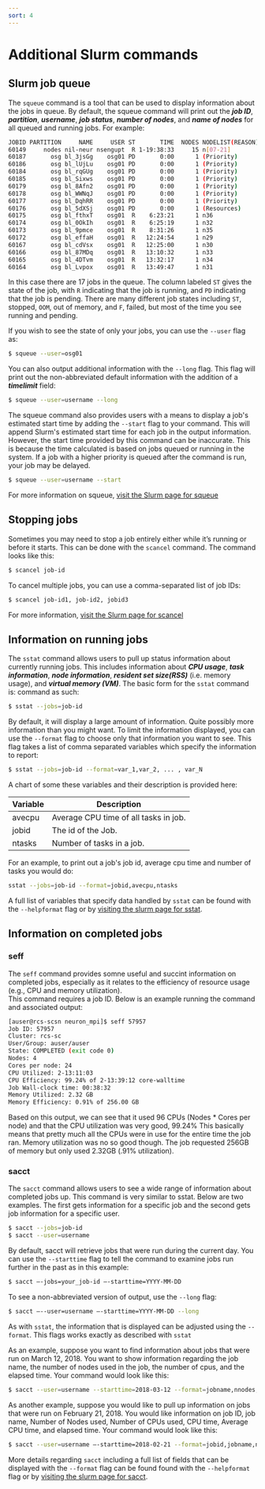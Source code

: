 ```yaml
---
sort: 4
---
```


# Additional Slurm commands

## Slurm job queue

The `squeue` command is a tool that can be used to display information about the
jobs in queue. By default, the squeue command will print out the
*__job ID__*, *__partition__*, *__username__*, *__job status__*,
*__number of nodes__*, and *__name of nodes__* for all queued and running jobs.
For example:

```bash
JOBID PARTITION     NAME     USER ST       TIME  NODES NODELIST(REASON)
60149     nodes nil-neur nsengupt  R 1-19:38:33     15 n[07-21]
60187       osg bl_3jsGg    osg01 PD       0:00      1 (Priority)
60186       osg bl_lUjLu    osg01 PD       0:00      1 (Priority)
60184       osg bl_rqGUg    osg01 PD       0:00      1 (Priority)
60185       osg bl_Sixws    osg01 PD       0:00      1 (Priority)
60179       osg bl_8Afn2    osg01 PD       0:00      1 (Priority)
60178       osg bl_WWNqJ    osg01 PD       0:00      1 (Priority)
60177       osg bl_DqhRR    osg01 PD       0:00      1 (Priority)
60176       osg bl_5dXSj    osg01 PD       0:00      1 (Resources)
60175       osg bl_fthxT    osg01  R    6:23:21      1 n36
60174       osg bl_0OkIh    osg01  R    6:25:19      1 n32
60173       osg bl_9pmce    osg01  R    8:31:26      1 n35
60172       osg bl_effaH    osg01  R   12:24:54      1 n29
60167       osg bl_cdVsx    osg01  R   12:25:00      1 n30
60166       osg bl_87MDq    osg01  R   13:10:32      1 n33
60165       osg bl_4DTvm    osg01  R   13:32:17      1 n34
60164       osg bl_Lvpox    osg01  R   13:49:47      1 n31
```

In this case there are 17 jobs in the queue.  The column labeled `ST` gives the state of the job, with `R` indicating
that the job is running, and `PD` indicating that the job is pending.  There are many different job states including
`ST`, stopped, `OOM`, out of memory, and `F`, failed, but most of the time you see running and pending.

If you wish to see the state of only your jobs, you can use the `--user` flag as:

```bash
$ squeue --user=osg01
```

You can also  output additional information with the `--long` flag. This
flag will print out the non-abbreviated default information with the
addition of a *__timelimit__* field:

```bash
$ squeue --user=username --long
```

The squeue command also provides users with a means to display a
job's estimated start time by adding the `--start` flag to your
command. This will append Slurm's estimated start time for each job in
the output information.  However, the start time provided by this command
can be inaccurate. This is because the time calculated is based on
jobs queued or running in the system. If a job with a higher priority
is queued after the command is run, your job may be delayed.

```bash
$ squeue --user=username --start
```

For more information on squeue, [visit the Slurm page for squeue](https://slurm.schedmd.com/squeue.html)

## Stopping jobs

Sometimes you may need to stop a job entirely either while it’s running or before it starts. 
This can be done with the `scancel` command. 
The command looks like this:

```bash
$ scancel job-id
```

To cancel multiple jobs, you can use a comma-separated list of job IDs:

```bash
$ scancel job-id1, job-id2, jobid3
```

For more information, [visit the Slurm page for scancel](https://slurm.schedmd.com/scancel.html)

## Information on running jobs

The `sstat` command allows users to pull up status information
about  currently running jobs. This includes information about *__CPU usage__*,
*__task information__*, *__node information__*, *__resident set size(RSS)__* (i.e. memory usage), 
and *__virtual memory (VM)__*. The basic form for the `sstat` command is:
command as such:

```bash
$ sstat --jobs=job-id
```

By default, it will display a large amount of information.  Quite possibly more information than
you might want.  To limit the information displayed,
you can use the `--format` flag to choose only that information you want to see.
This flag takes a list of comma separated variables which specify the information to report:

```bash
$ sstat --jobs=job-id --format=var_1,var_2, ... , var_N
```

A chart of some these variables and their description is provided here:

Variable    | Description
------------|------------
avecpu      | Average CPU time of all tasks in job.
jobid       | The id of the Job.
ntasks      | Number of tasks in a job.

For an example, to print out a job's job id, average cpu time and number of tasks you would do:

```bash
sstat --jobs=job-id --format=jobid,avecpu,ntasks
```

A full list of variables that specify data handled by `sstat` can be
found with the `--helpformat` flag or by [visiting the slurm page for
sstat](https://slurm.schedmd.com/sstat.html).

## Information on completed jobs

### seff

The `seff` command provides somne useful and succint information on completed jobs, especially as it relates to the efficiency of resource usage (e.g., CPU and memory utilization).  
This command requires a job ID.  Below is an example running the command and associated output:

```bash
[auser@rcs-scsn neuron_mpi]$ seff 57957
Job ID: 57957
Cluster: rcs-sc
User/Group: auser/auser
State: COMPLETED (exit code 0)
Nodes: 4
Cores per node: 24
CPU Utilized: 2-13:11:03
CPU Efficiency: 99.24% of 2-13:39:12 core-walltime
Job Wall-clock time: 00:38:32
Memory Utilized: 2.32 GB
Memory Efficiency: 0.91% of 256.00 GB
```

Based on this output, we can see that it used 96 CPUs (Nodes * Cores per node) and that the CPU utilization  was very good, 99.24%  This basically means that pretty much all the CPUs were in use for the entire time the job ran.  Memory utilization was no so good though.  The job requested 256GB of memory but only used 2.32GB (.91% utilization).

### sacct

The `sacct` command allows users to see a wide range of information about completed jobs up.
This command is very similar to sstat.  Below are two examples.  The first gets information for
a specific job and the second gets job information for a specific user.

```bash
$ sacct --jobs=job-id
$ sacct --user=username
```

By default, sacct will retrieve jobs that were run during the current
day. You can use the `--starttime` flag to tell the command to examine jobs 
run further in the past as in this example:

```bash
$ sacct –-jobs=your_job-id –-starttime=YYYY-MM-DD
```

To see a non-abbreviated version of output, use the `--long`
flag:

```bash
$ sacct –--user=username –-starttime=YYYY-MM-DD --long
```

As with `sstat`, the information that is displayed can be adjusted using the `--format`.
This flags works exactly as described with `sstat`

As an example, suppose you want to find information about jobs that
were run on March 12, 2018. You want to show information regarding the
job name, the number of nodes used in the job, the number of cpus, and the elapsed time. Your command would look like this:

```bash
$ sacct --user=username --starttime=2018-03-12 --format=jobname,nnodes,ncpus,elapsed
```

As another example, suppose you would like to pull up information on
jobs that were run on February 21, 2018. You would like information on
job ID, job name, Number of Nodes used, Number of CPUs used, CPU time, Average CPU time, and elapsed time. Your
command would look like this:

```bash
$ sacct --user=username –-starttime=2018-02-21 --format=jobid,jobname,nnodes,ncpu,cputime,avecpu,elapsed
```

More details regarding `sacct` including a full list of fields that can be displayed 
with the `--format` flag can be found found with the `--helpformat` flag or by [visiting the slurm page for
sacct](https://slurm.schedmd.com/sacct.html).